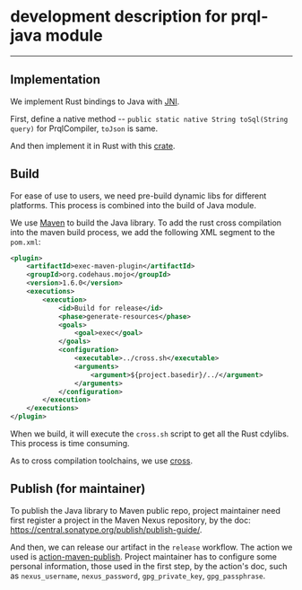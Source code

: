 # development description for prql-java module

---

## Implementation

We implement Rust bindings to Java with
[JNI](https://docs.oracle.com/javase/8/docs/technotes/guides/jni/).

First, define a native method --
`public static native String toSql(String query)` for PrqlCompiler, `toJson` is
same.

And then implement it in Rust with this
[crate](https://docs.rs/jni/latest/jni/).

## Build

For ease of use to users, we need pre-build dynamic libs for different
platforms. This process is combined into the build of Java module.

We use [Maven](https://maven.apache.org/) to build the Java library. To add the rust
cross compilation into the maven build process, we add the following XML segment
to the `pom.xml`:

```xml
<plugin>
    <artifactId>exec-maven-plugin</artifactId>
    <groupId>org.codehaus.mojo</groupId>
    <version>1.6.0</version>
    <executions>
        <execution>
            <id>Build for release</id>
            <phase>generate-resources</phase>
            <goals>
                <goal>exec</goal>
            </goals>
            <configuration>
                <executable>../cross.sh</executable>
                <arguments>
                    <argument>${project.basedir}/../</argument>
                </arguments>
            </configuration>
        </execution>
    </executions>
</plugin>
```

When we build, it will execute the `cross.sh` script to get all the Rust
cdylibs. This process is time consuming.

As to cross compilation toolchains, we use
[cross](https://github.com/cross-rs/cross).

## Publish (for maintainer)

To publish the Java library to Maven public repo, project maintainer need first
register a project in the Maven Nexus repository, by the doc:
<https://central.sonatype.org/publish/publish-guide/>.

And then, we can release our artifact in the `release` workflow. The action we
used is
[action-maven-publish](https://github.com/marketplace/actions/action-maven-publish).
Project maintainer has to configure some personal information, those used in the
first step, by the action's doc, such as `nexus_username`, `nexus_password`,
`gpg_private_key`, `gpg_passphrase`.
